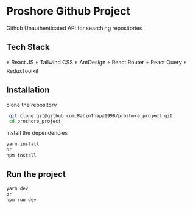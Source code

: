 # Proshore Github Project

Github Unauthenticated API for searching repositories

## Tech Stack

⚡ React JS ⚡ Tailwind CSS ⚡ AntDesign ⚡ React Router ⚡ React Query ⚡ ReduxToolkit

## Installation

clone the repository

```bash
 git clone git@github.com:RabinThapa1998/proshore_project.git
 cd proshore_project
```

install the dependencies

```bash
yarn install
or
npm install
```

## Run the project

```bash
yarn dev
or
npm run dev
```
